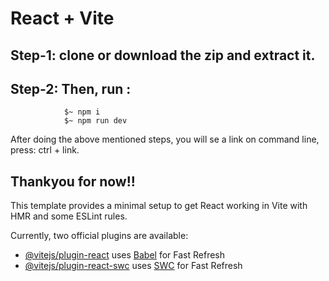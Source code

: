 # React + Vite

## Step-1: clone or download the zip and extract it.

## Step-2: Then, run :
```
            $~ npm i
            $~ npm run dev
```
After doing the above mentioned steps, you will se a link on command line, press: ctrl + link.

## Thankyou for now!!

This template provides a minimal setup to get React working in Vite with HMR and some ESLint rules.

Currently, two official plugins are available:

- [@vitejs/plugin-react](https://github.com/vitejs/vite-plugin-react/blob/main/packages/plugin-react/README.md) uses [Babel](https://babeljs.io/) for Fast Refresh
- [@vitejs/plugin-react-swc](https://github.com/vitejs/vite-plugin-react-swc) uses [SWC](https://swc.rs/) for Fast Refresh
